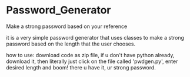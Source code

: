 # Password_Generator
Make a strong password based on your reference

it is a very simple password generator that uses classes to make a strong password based on the length that the user chooses.

how to use:
    download code as zip file, if u don't have python already, download it, then literally just click on the file called 'pwdgen.py', enter desired length and boom! there u have it, ur strong password.
